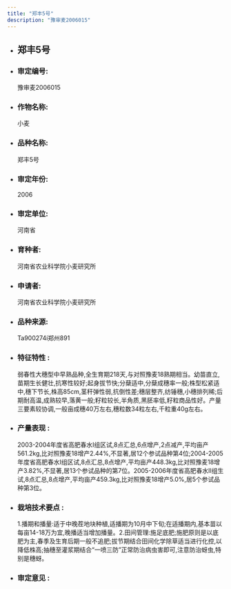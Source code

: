 ```yaml
---
title: "郑丰5号"
description: "豫审麦2006015"
---
```

* ## 郑丰5号
* ###  审定编号:  
   豫审麦2006015

*  ### 作物名称:  
   小麦

*   ###  品种名称: 
    郑丰5号

*   ### 审定年份: 
    2006

*   ### 审定单位:  
    河南省

*   ### 育种者:  
    河南省农业科学院小麦研究所

*   ### 申请者:  
    河南省农业科学院小麦研究所

*   ### 品种来源:  
    Ta900274í郑州891

*   ### 特征特性 : 
    弱春性大穗型中早熟品种,全生育期218天,与对照豫麦18熟期相当。幼苗直立,苗期生长健壮,抗寒性较好;起身拔节快;分蘖适中,分蘖成穗率一般;株型松紧适中,穗下节长,株高85cm,茎秆弹性弱,抗倒性差;穗层整齐,纺锤穗,小穗排列稀;后期耐高温,成熟较早,落黄一般;籽粒较长,半角质,黑胚率低,籽粒商品性好。产量三要素较协调,一般亩成穗40万左右,穗粒数34粒左右,千粒重40g左右。

*   ### 产量表现 : 
    2003-2004年度省高肥春水Ⅰ组区试,8点汇总,6点增产,2点减产,平均亩产561.2kg,比对照豫麦18增产2.44%,不显著,居12个参试品种第4位;2004-2005年度省高肥春水Ⅰ组区试,8点汇总,8点增产,平均亩产448.3kg,比对照豫麦18增产3.82%,不显著,居13个参试品种的第7位。2005-2006年度省高肥春水Ⅱ组生试,8点汇总,8点增产,平均亩产459.3kg,比对照豫麦18增产5.0%,居5个参试品种第3位。

*   ### 栽培技术要点 : 
    1.播期和播量:适于中晚茬地块种植,适播期为10月中下旬;在适播期内,基本苗以每亩14-18万为宜,晚播适当增加播量。2.田间管理:施足底肥;施肥原则是以底肥为主,春季及生育后期一般不追肥;拔节期结合田间化学除草适当进行化控,以降低株高;抽穗至灌浆期结合“一喷三防”正常防治病虫害即可,注意防治蚜虫,特别是穗蚜。

*   ### 审定意见 : 
    
